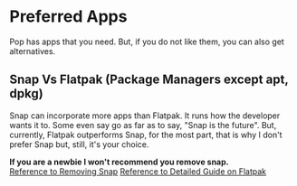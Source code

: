 # Preferred Apps
Pop has apps that you need. But, if you do not like them, you can also get alternatives.

## Snap Vs Flatpak (Package Managers except apt, dpkg)
Snap can incorporate more apps than Flatpak. It runs how the developer wants it to. Some even say go as far as to say, "Snap is the future". But, currently, Flatpak outperforms Snap, for the most part, that is why I don't prefer Snap but, still, it's your choice. 

**If you are a newbie I won't recommend you remove snap.**  
[Reference to Removing Snap](https://www.kevin-custer.com/blog/disabling-snaps-in-ubuntu-20-04/) 
[Reference to Detailed Guide on Flatpak](https://itsfoss.com/flatpak-guide/) 